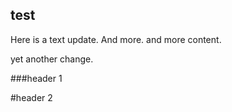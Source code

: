 ## test
Here is a text update. And more. and more content.

yet another change.

###header 1

#header 2
